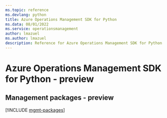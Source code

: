 ```yaml
---
ms.topic: reference
ms.devlang: python
title: Azure Operations Management SDK for Python
ms.data: 08/01/2022
ms.service: operationsmanagement
author: lmazuel
ms.author: lmazuel
description: Reference for Azure Operations Management SDK for Python
---
```

# Azure Operations Management SDK for Python - preview

## Management packages - preview
[!INCLUDE [mgmt-packages](operations-management-mgmt-index.md)]